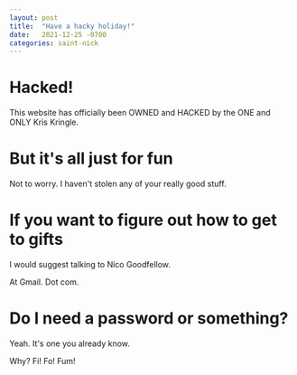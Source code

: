 ```yaml
---
layout: post
title:  "Have a hacky holiday!"
date:   2021-12-25 -0700
categories: saint-nick
---
```


# Hacked!

This website has officially been OWNED and HACKED by the ONE and ONLY Kris Kringle.

# But it's all just for fun

Not to worry. I haven't stolen any of your really good stuff.

# If you want to figure out how to get to gifts

I would suggest talking to Nico Goodfellow.

At Gmail. Dot com.

# Do I need a password or something?

Yeah. It's one you already know.

Why? Fi! Fo! Fum!
